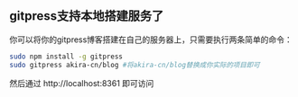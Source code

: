 ## gitpress支持本地搭建服务了

你可以将你的gitpress博客搭建在自己的服务器上，只需要执行两条简单的命令：

```bash
sudo npm install -g gitpress
sudo gitpress akira-cn/blog #将akira-cn/blog替换成你实际的项目即可
```

然后通过 http://localhost:8361 即可访问
